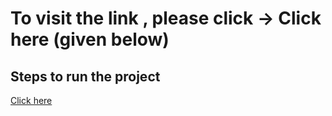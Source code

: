 # To visit the link , please click -> Click here (given below)
## Steps to run the project
<a href="https://crypto-react-app0.netlify.app/">Click here</a>
